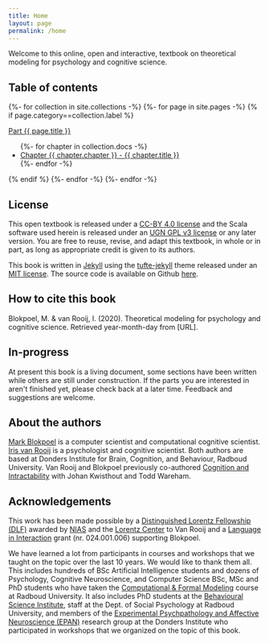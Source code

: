 ```yaml
---
title: Home
layout: page
permalink: /home
---
```


Welcome to this online, open and interactive, textbook on theoretical modeling for psychology and cognitive science.

## Table of contents

{%- for collection in site.collections -%}
{%- for page in site.pages  -%}
{% if page.category==collection.label %}
<p><a href="{{ site.baseurl }}{{ page.url }}">Part {{ page.title }}</a></p>
<ul>
{%- for chapter in collection.docs -%}
<li><a href="{{ site.baseurl }}{{ chapter.url }}">Chapter {{ chapter.chapter }} - {{ chapter.title }}</a></li>
{%- endfor -%}
</ul>
{% endif %}
{%- endfor -%}
{%- endfor -%}


## License
This open textbook is released under a [CC-BY 4.0 license](https://creativecommons.org/licenses/by/4.0/) and the Scala software used herein is released under an [UGN GPL v3 license]() or any later version. You are free to reuse, revise, and adapt this textbook, in whole or in part, as long as appropriate credit is given to its authors.

This book is written in [Jekyll](https://jekyllrb.com) using the [tufte-jekyll](https://github.com/clayh53/tufte-jekyll) theme released under an [MIT license](https://github.com/fongandrew/hydeout/blob/master/LICENSE.md). The source code is available on Github [here](https://github.com/computationalcognitivescience/lovelace).

## How to cite this book
Blokpoel, M. & van Rooij, I. (2020). Theoretical modeling for psychology and cognitive science. Retrieved year-month-day from [URL].

## In-progress
At present this book is a living document, some sections have been written while others are still under construction. If the parts you are interested in aren't finished yet, please check back at a later time. Feedback and suggestions are welcome.

## About the authors
[Mark Blokpoel](http://www.markblokpoel.com) is a computer scientist and computational cognitive scientist. [Iris van Rooij](irisvanrooijcogsci.com) is a psychologist and cognitive scientist. Both authors are based at Donders Institute for Brain, Cognition, and Behaviour, Radboud University. Van Rooij and Blokpoel previously co-authored [Cognition and Intractability](https://cognitionandintractability.com) with Johan Kwisthout and Todd Wareham.

## Acknowledgements
This work has been made possible by a [Distinguished Lorentz Fellowship (DLF)](http://metatheorist.com/Distinguished-Lorentz-Fellowship/) awarded by [NIAS](https://nias.knaw.nl) and the [Lorentz Center](https://www.lorentzcenter.nl) to Van Rooij and a [Language in Interaction](https://www.languageininteraction.nl) grant (nr. 024.001.006) supporting Blokpoel.

We have learned a lot from participants in courses and workshops that we taught on the topic over the last 10 years. We would like to thank them all. This includes hundreds of BSc Artificial Intelligence students and dozens of Psychology, Cognitive Neuroscience, and Computer Science BSc, MSc and PhD students who have taken the [Computational & Formal Modeling](https://www.ru.nl/courseguides/socsci/courses-osiris/ai/sow-bki211-computational-and-formal-modeling/) course at Radboud University. It also includes PhD students at the [Behavioural Science Institute](https://www.ru.nl/bsi/), staff at the Dept. of Social Psychology at Radboud University, and members of the [Experimental Psychpathology and Affective Neuroscience (EPAN)](https://www.epanlab.nl) research group at the Donders Institute who participated in workshops that we organized on the topic of this book.